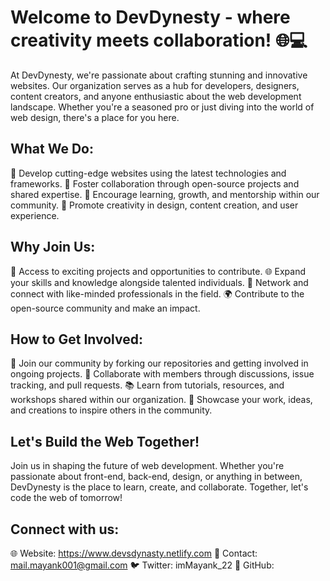 # Welcome to DevDynesty - where creativity meets collaboration! 🌐💻

At DevDynesty, we're passionate about crafting stunning and innovative websites. Our organization serves as a hub for developers, designers, content creators, and anyone enthusiastic about the web development landscape. Whether you're a seasoned pro or just diving into the world of web design, there's a place for you here.

## What We Do:

🚀 Develop cutting-edge websites using the latest technologies and frameworks.
🤝 Foster collaboration through open-source projects and shared expertise.
🌟 Encourage learning, growth, and mentorship within our community.
🎨 Promote creativity in design, content creation, and user experience.

## Why Join Us:

🔧 Access to exciting projects and opportunities to contribute.
🌐 Expand your skills and knowledge alongside talented individuals.
👥 Network and connect with like-minded professionals in the field.
🌍 Contribute to the open-source community and make an impact.

## How to Get Involved:

👋 Join our community by forking our repositories and getting involved in ongoing projects.
🤝 Collaborate with members through discussions, issue tracking, and pull requests.
📚 Learn from tutorials, resources, and workshops shared within our organization.
🌟 Showcase your work, ideas, and creations to inspire others in the community.

## Let's Build the Web Together!

Join us in shaping the future of web development. Whether you're passionate about front-end, back-end, design, or anything in between, DevDynesty is the place to learn, create, and collaborate. Together, let's code the web of tomorrow!

## Connect with us:
🌐 Website: https://www.devsdynasty.netlify.com 
📧 Contact: mail.mayank001@gmail.com
🐦 Twitter: imMayank_22
📌 GitHub: 
